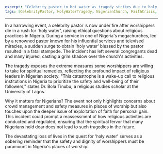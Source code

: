 ```yaml
excerpt: "Celebrity pastor in hot water as tragedy strikes due to holy water frenzy; a dark day for faith in Nigeria."
tags: [CelebrityPastor, HolyWaterTragedy, NigerianChurch, FaithCrisis, ReligiousControversy]
```

---

In a harrowing event, a celebrity pastor is now under fire after worshippers die in a rush for 'holy water', raising ethical questions about religious practices in Nigeria. During a service in one of Nigeria's megachurches, led by a renowned pastor known for his influential services and televised miracles, a sudden surge to obtain 'holy water' blessed by the pastor resulted in a fatal stampede. The incident has left several congregants dead and many injured, casting a grim shadow over the church's activities.

The tragedy exposes the extreme measures some worshippers are willing to take for spiritual remedies, reflecting the profound impact of religious leaders in Nigerian society. "This catastrophe is a wake-up call to religious institutions in Nigeria to prioritize the safety and well-being of their followers," states Dr. Bola Tinubu, a religious studies scholar at the University of Lagos.

Why it matters for Nigerians? The event not only highlights concerns about crowd management and safety measures in places of worship but also touches upon the deeper issue of exploitation of faith for personal gain. This incident could prompt a reassessment of how religious activities are conducted and regulated, ensuring that the spiritual fervor that many Nigerians hold dear does not lead to such tragedies in the future.

The devastating loss of lives in the quest for 'holy water' serves as a sobering reminder that the safety and dignity of worshippers must be paramount in Nigeria's places of worship.